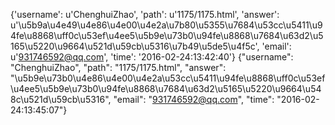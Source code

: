 {'username': u'ChenghuiZhao', 'path': u'1175/1175.html', 'answer': u'\u5b9a\u4e49\u4e86\u4e00\u4e2a\u7b80\u5355\u7684\u53cc\u5411\u94fe\u8868\uff0c\u53ef\u4ee5\u5b9e\u73b0\u94fe\u8868\u7684\u63d2\u5165\u5220\u9664\u521d\u59cb\u5316\u7b49\u5de5\u4f5c', 'email': u'931746592@qq.com', 'time': '2016-02-24:13:42:40'}
{"username": "ChenghuiZhao", "path": "1175/1175.html", "answer": "\u5b9e\u73b0\u4e86\u4e00\u4e2a\u53cc\u5411\u94fe\u8868\uff0c\u53ef\u4ee5\u5b9e\u73b0\u94fe\u8868\u7684\u63d2\u5165\u5220\u9664\u548c\u521d\u59cb\u5316", "email": "931746592@qq.com", "time": "2016-02-24:13:45:07"}